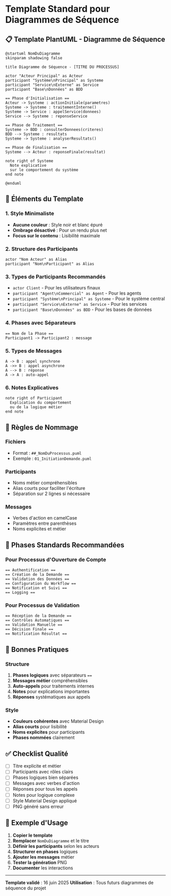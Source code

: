 # Template Standard pour Diagrammes de Séquence

## 📋 Template PlantUML - Diagramme de Séquence

```plantuml
@startuml NomDuDiagramme
skinparam shadowing false

title Diagramme de Séquence - [TITRE DU PROCESSUS]

actor "Acteur Principal" as Acteur
participant "Système\nPrincipal" as Systeme
participant "Service\nExterne" as Service
participant "Base\nDonnées" as BDD

== Phase d'Initialisation ==
Acteur -> Systeme : actionInitiale(parametres)
Systeme -> Systeme : traitementInterne()
Systeme -> Service : appelService(donnees)
Service --> Systeme : reponseService

== Phase de Traitement ==
Systeme -> BDD : consulterDonnees(criteres)
BDD --> Systeme : resultats
Systeme -> Systeme : analyserResultats()

== Phase de Finalisation ==
Systeme --> Acteur : reponseFinale(resultat)

note right of Systeme
  Note explicative
  sur le comportement du système
end note

@enduml
```

## 🎨 Éléments du Template

### 1. **Style Minimaliste**
- **Aucune couleur** : Style noir et blanc épuré
- **Ombrage désactivé** : Pour un rendu plus net
- **Focus sur le contenu** : Lisibilité maximale

### 2. **Structure des Participants**
```plantuml
actor "Nom Acteur" as Alias
participant "Nom\nParticipant" as Alias
```

### 3. **Types de Participants Recommandés**
- `actor Client` - Pour les utilisateurs finaux
- `participant "Agent\nCommercial" as Agent` - Pour les agents
- `participant "Système\nPrincipal" as Systeme` - Pour le système central
- `participant "Service\nExterne" as Service` - Pour les services
- `participant "Base\nDonnées" as BDD` - Pour les bases de données

### 4. **Phases avec Séparateurs**
```plantuml
== Nom de la Phase ==
Participant1 -> Participant2 : message
```

### 5. **Types de Messages**
```plantuml
A -> B : appel synchrone
A ->> B : appel asynchrone
A --> B : réponse
A -> A : auto-appel
```

### 6. **Notes Explicatives**
```plantuml
note right of Participant
  Explication du comportement
  ou de la logique métier
end note
```

## 📐 Règles de Nommage

### Fichiers
- Format : `##_NomDuProcessus.puml`
- Exemple : `01_InitiationDemande.puml`

### Participants
- Noms métier compréhensibles
- Alias courts pour faciliter l'écriture
- Séparation sur 2 lignes si nécessaire

### Messages
- Verbes d'action en camelCase
- Paramètres entre parenthèses
- Noms explicites et métier

## 🔧 Phases Standards Recommandées

### Pour Processus d'Ouverture de Compte
```plantuml
== Authentification ==
== Création de la Demande ==
== Validation des Données ==
== Configuration du Workflow ==
== Notification et Suivi ==
== Logging ==
```

### Pour Processus de Validation
```plantuml
== Réception de la Demande ==
== Contrôles Automatiques ==
== Validation Manuelle ==
== Décision Finale ==
== Notification Résultat ==
```

## 🎯 Bonnes Pratiques

### Structure
1. **Phases logiques** avec séparateurs `==`
2. **Messages métier** compréhensibles
3. **Auto-appels** pour traitements internes
4. **Notes** pour explications importantes
5. **Réponses** systématiques aux appels

### Style
- **Couleurs cohérentes** avec Material Design
- **Alias courts** pour lisibilité
- **Noms explicites** pour participants
- **Phases nommées** clairement

## ✅ Checklist Qualité

- [ ] Titre explicite et métier
- [ ] Participants avec rôles clairs
- [ ] Phases logiques bien séparées
- [ ] Messages avec verbes d'action
- [ ] Réponses pour tous les appels
- [ ] Notes pour logique complexe
- [ ] Style Material Design appliqué
- [ ] PNG généré sans erreur

## 📝 Exemple d'Usage

1. **Copier le template**
2. **Remplacer** `NomDuDiagramme` et le titre
3. **Définir les participants** selon les acteurs
4. **Structurer en phases** logiques
5. **Ajouter les messages** métier
6. **Tester la génération** PNG
7. **Documenter** les interactions

---
**Template validé** : 16 juin 2025
**Utilisation** : Tous futurs diagrammes de séquence du projet
